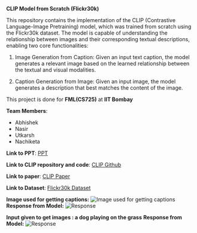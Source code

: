 **CLIP Model from Scratch (Flickr30k)**

This repository contains the implementation of the CLIP (Contrastive Language-Image Pretraining) model, which was trained from scratch using the Flickr30k dataset. The model is capable of understanding the relationship between images and their corresponding textual descriptions, enabling two core functionalities:

1) Image Generation from Caption: Given an input text caption, the model generates a relevant image based on the learned relationship between the textual and visual modalities.

2) Caption Generation from Image: Given an input image, the model generates a description that best matches the content of the image.

This project is done for **FML(CS725)** at **IIT Bombay**

**Team Members**:
* Abhishek
* Nasir
* Utkarsh
* Nachiketa

**Link to PPT**:
[PPT](https://docs.google.com/presentation/d/1pLBjGjnPWlIFFBw2ThleTIKHX2gpTOmtNSQgSYOytOg/edit?usp=sharing)

**Link to CLIP repository and code**:
[CLIP Github](https://github.com/openai/CLIP)

**Link to paper**:
[CLIP Paper](https://arxiv.org/pdf/2103.00020)

**Link to Dataset**:
[Flickr30k Dataset](https://shannon.cs.illinois.edu/DenotationGraph/)

**Image used for getting captions:**
![Image used for getting captions](https://github.com/user-attachments/assets/5cdcd9e4-6b36-479b-b2eb-51801f193570)
**Response from Model:**
![Response](https://github.com/user-attachments/assets/911a4b46-426e-4031-9212-136475b131bb)

**Input given to get images : a dog playing on the grass**
**Response from Model:**
![Response](https://github.com/user-attachments/assets/128abda8-a783-4578-b4fd-cbfda97da74c)

